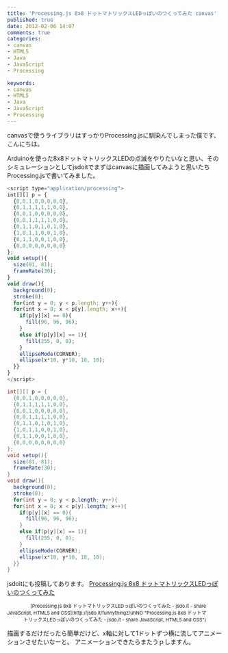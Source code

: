 ```yaml
---
title: 'Processing.js 8x8 ドットマトリックスLEDっぽいのつくってみた canvas'
published: true
date: 2012-02-06 14:07
comments: true
categories:
- canvas
- HTML5
- Java
- JavaScript
- Processing

keywords:
- canvas
- HTML5
- Java
- JavaScript
- Processing
---
```

canvasで使うライブラリはすっかりProcessing.jsに馴染んでしまった僕です、こんにちは。

Arduinoを使った8x8ドットマトリックスLEDの点滅をやりたいなと思い、そのシミュレーションとしてjsdoitでまずはcanvasに描画してみようと思いたちProcessing.jsで書いてみました。

```javascript
<script type="application/processing">
int[][] p = {
  {0,0,1,0,0,0,0,0},
  {0,1,1,1,1,1,0,0},
  {0,0,1,0,0,0,0,0},
  {0,0,1,1,1,1,0,0},
  {0,1,1,0,1,0,1,0},
  {1,0,1,1,0,0,1,0},
  {0,1,1,0,0,1,0,0},
  {0,0,0,0,0,0,0,0}
};
void setup(){
  size(81, 81);
  frameRate(30);
}
void draw(){
  background(0);
  stroke(0);
  for(int y = 0; y < p.length; y++){
  for(int x = 0; x < p[y].length; x++){
    if(p[y][x] == 0){
      fill(96, 96, 96);
    }
    else if(p[y][x] == 1){
      fill(255, 0, 0);
    }
    ellipseMode(CORNER);
    ellipse(x*10, y*10, 10, 10);
  }}
}
</script>
```

```java
int[][] p = {
  {0,0,1,0,0,0,0,0},
  {0,1,1,1,1,1,0,0},
  {0,0,1,0,0,0,0,0},
  {0,0,1,1,1,1,0,0},
  {0,1,1,0,1,0,1,0},
  {1,0,1,1,0,0,1,0},
  {0,1,1,0,0,1,0,0},
  {0,0,0,0,0,0,0,0}
};
void setup(){
  size(81, 81);
  frameRate(30);
}
void draw(){
  background(0);
  stroke(0);
  for(int y = 0; y < p.length; y++){
  for(int x = 0; x < p[y].length; x++){
    if(p[y][x] == 0){
      fill(96, 96, 96);
    }
    else if(p[y][x] == 1){
      fill(255, 0, 0);
    }
    ellipseMode(CORNER);
    ellipse(x*10, y*10, 10, 10);
  }}
}
```

jsdoitにも投稿してあります。
[Processing.js 8x8 ドットマトリックスLEDっぽいのつくってみた](http://jsdo.it/funnythingz/uhNO "Processing.js 8x8 ドットマトリックスLEDっぽいのつくってみた")
<script type="text/javascript" src="http://jsdo.it/blogparts/uhNO/js?view=design"></script><p class="ttlBpJsdoit" style="width: 465px; margin: 0; text-align: right; font-size: 11px;">[Processing.js 8x8 ドットマトリックスLEDっぽいのつくってみた - jsdo.it - share JavaScript, HTML5 and CSS](http://jsdo.it/funnythingz/uhNO "Processing.js 8x8 ドットマトリックスLEDっぽいのつくってみた - jsdo.it - share JavaScript, HTML5 and CSS")</p>

描画するだけだったら簡単だけど、x軸に対して1ドットずつ横に流してアニメーションさせたいなーと。
アニメーションできたらまたうｐしますん。